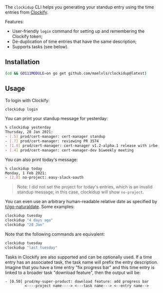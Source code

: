 The `clockidup` CLI helps you generating your standup entry using the time entries from [Clockify](https://clockify.me).

Features:

- User-friendly `login` command for setting up and remembering the Clockify token;
- De-duplication of time entries that have the same description;
- Supports tasks (see below).

## Installation

```sh
(cd && GO111MODULE=on go get github.com/maelvls/clockidup@latest)
```

## Usage


To login with Clockify:

```sh
clockidup login
```

You can print your standup message for yesterday:

```sh
% clockidup yesterday
Thursday, 28 Jan 2021:
- [.5] prod/cert-manager: cert-manager standup
- [.7] prod/cert-manager: reviewing PR 3574
- [1.0] prod/cert-manager: cert-manager v1.2-alpha.1 release with irbe and maartje
- [.4] prod/cert-manager: cert-manager-dev biweekly meeting
```


You can also print today's message:

```sh
% clockidup today
Monday, 1 Feb 2021:
- [2.8] no-project: easy-slack-oauth
```

> Note: I did not set the project for today's entries, which is an invalid standup message; in this case, clockidup will show `no-project`.

You can even use an arbitrary human-readable relative date as specified by [tj/go-naturaldate](https://github.com/tj/go-naturaldate#examples). Some examples:

```sh
clockidup tuesday
clockidup "4 days ago"
clockidup "28 Jan"
```

Note that the following commands are equivalent:

```sh
clockidup tuesday
clockidup "last tuesday"
```

Tasks in Clockify are also supported and can be optionally used. If a time entry has an associated task, the task name will prefix the entry description. Imagine that you have a time entry "fix progress bar" and this time entry is linked to a broader task "download feature", then the output will be:

```
- [0.50] prod/my-super-product: download feature: add progress bar
         <----project name----> <---task name---> <--entry name-->
```
